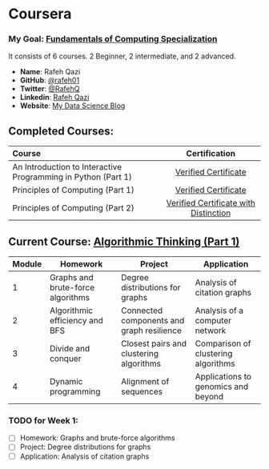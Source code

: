 # Coursera
### My Goal: [Fundamentals of Computing Specialization](https://www.coursera.org/specializations/fundamentalscomputing2)
It consists of 6 courses. 2 Beginner, 2 intermediate, and 2 advanced.
- **Name**: Rafeh Qazi
- **GitHub**: [@rafeh01]()
- **Twitter**: [@RafehQ]()
- **Linkedin**: [Rafeh Qazi](https://www.linkedin.com/pub/rafeh-qazi/84/a01/78b)
- **Website**: [My Data Science Blog](http://rafeh01.github.io/data-science)

## Completed Courses:
Course|Certification
:--|:--:
An Introduction to Interactive Programming in Python (Part 1)| [Verified Certificate](https://www.coursera.org/account/accomplishments/certificate/J8KHGDMYQC)
Principles of Computing (Part 1) | [Verified Certificate](https://www.coursera.org/account/accomplishments/certificate/7NC2BWD44K)
Principles of Computing (Part 2) | [Verified Certificate with Distinction](https://www.coursera.org/account/accomplishments/certificate/XKULJD4N7X)

## Current Course: [Algorithmic Thinking (Part 1)](https://www.coursera.org/course/algorithmicthink1)
Module | Homework | Project | Application
-------|-----------|--------|------------
1    | Graphs and brute-force algorithms | Degree distributions for graphs | Analysis of citation graphs
2    | Algorithmic efficiency and BFS | Connected components and graph resilience |	Analysis of a computer network
3    | Divide and conquer | Closest pairs and clustering algorithms | Comparison of clustering algorithms
4    | Dynamic programming | Alignment of sequences | Applications to genomics and beyond

### TODO for Week 1:
- [ ] Homework: Graphs and brute-force algorithms
- [ ] Project: Degree distributions for graphs
- [ ] Application: Analysis of citation graphs
